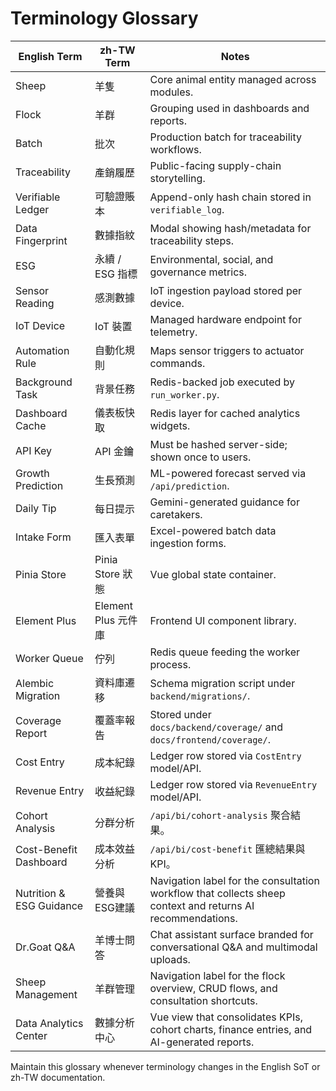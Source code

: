 # Terminology Glossary

| English Term | zh-TW Term | Notes |
|--------------|-----------|-------|
| Sheep | 羊隻 | Core animal entity managed across modules. |
| Flock | 羊群 | Grouping used in dashboards and reports. |
| Batch | 批次 | Production batch for traceability workflows. |
| Traceability | 產銷履歷 | Public-facing supply-chain storytelling. |
| Verifiable Ledger | 可驗證賬本 | Append-only hash chain stored in `verifiable_log`. |
| Data Fingerprint | 數據指紋 | Modal showing hash/metadata for traceability steps. |
| ESG | 永續 / ESG 指標 | Environmental, social, and governance metrics. |
| Sensor Reading | 感測數據 | IoT ingestion payload stored per device. |
| IoT Device | IoT 裝置 | Managed hardware endpoint for telemetry. |
| Automation Rule | 自動化規則 | Maps sensor triggers to actuator commands. |
| Background Task | 背景任務 | Redis-backed job executed by `run_worker.py`. |
| Dashboard Cache | 儀表板快取 | Redis layer for cached analytics widgets. |
| API Key | API 金鑰 | Must be hashed server-side; shown once to users. |
| Growth Prediction | 生長預測 | ML-powered forecast served via `/api/prediction`. |
| Daily Tip | 每日提示 | Gemini-generated guidance for caretakers. |
| Intake Form | 匯入表單 | Excel-powered batch data ingestion forms. |
| Pinia Store | Pinia Store 狀態 | Vue global state container. |
| Element Plus | Element Plus 元件庫 | Frontend UI component library. |
| Worker Queue | 佇列 | Redis queue feeding the worker process. |
| Alembic Migration | 資料庫遷移 | Schema migration script under `backend/migrations/`. |
| Coverage Report | 覆蓋率報告 | Stored under `docs/backend/coverage/` and `docs/frontend/coverage/`. |
| Cost Entry | 成本紀錄 | Ledger row stored via `CostEntry` model/API. |
| Revenue Entry | 收益紀錄 | Ledger row stored via `RevenueEntry` model/API. |
| Cohort Analysis | 分群分析 | `/api/bi/cohort-analysis` 聚合結果。 |
| Cost-Benefit Dashboard | 成本效益分析 | `/api/bi/cost-benefit` 匯總結果與 KPI。 |
| Nutrition & ESG Guidance | 營養與ESG建議 | Navigation label for the consultation workflow that collects sheep context and returns AI recommendations. |
| Dr.Goat Q&A | 羊博士問答 | Chat assistant surface branded for conversational Q&A and multimodal uploads. |
| Sheep Management | 羊群管理 | Navigation label for the flock overview, CRUD flows, and consultation shortcuts. |
| Data Analytics Center | 數據分析中心 | Vue view that consolidates KPIs, cohort charts, finance entries, and AI-generated reports. |

Maintain this glossary whenever terminology changes in the English SoT or zh-TW documentation.
